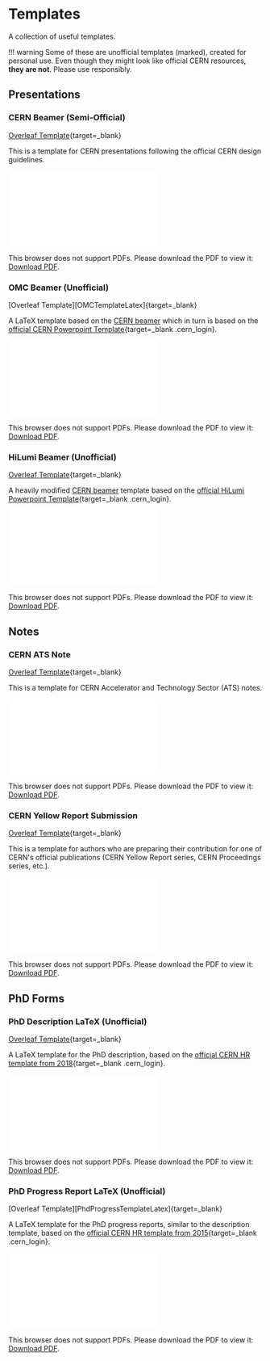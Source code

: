 # Templates

A collection of useful templates.

!!! warning
    Some of these are unofficial templates (marked), created for personal use.
    Even though they might look like official CERN resources, **they are not**.
    Please use responsibly.

## Presentations

### CERN Beamer (Semi-Official)

[Overleaf Template][CernBeamerTemplate]{target=_blank}

This is a template for CERN presentations following the official CERN design guidelines.

<object data="../../../assets/template_examples/cern-presentation-title.pdf" type="application/pdf" width=100% height=500px>
    <embed src="../../../assets/template_examples/cern-presentation-title.pdf">
        <p>This browser does not support PDFs. Please download the PDF to view it: <a href="../../../assets/template_examples/cern-presentation-title.pdf">Download PDF</a>.</p>
    </embed>
</object>


### OMC Beamer (Unofficial)

[Overleaf Template][OMCTemplateLatex]{target=_blank}

A LaTeX template based on the [CERN beamer](#cern-beamer-semi-official) which in turn is based on the [official CERN Powerpoint Template][CernDesignDownloads]{target=_blank .cern_login}.

<object data="../../../assets/template_examples/pres_OMCExample.pdf" type="application/pdf" width=100% height=500px>
    <embed src="../../../assets/template_examples/pres_OMCExample.pdf">
        <p>This browser does not support PDFs. Please download the PDF to view it: <a href="../../../assets/template_examples/pres_OMCExample.pdf">Download PDF</a>.</p>
    </embed>
</object>

### HiLumi Beamer (Unofficial)

[Overleaf Template][HiLumiTemplateLatex]{target=_blank}

A heavily modified [CERN beamer](#cern-beamer-semi-official) template based on the [official HiLumi Powerpoint Template][HiLumiTemplates]{target=_blank .cern_login}.

<object data="../../../assets/template_examples/pres_HiLumiExample.pdf" type="application/pdf" width=100% height=500px>
    <embed src="../../../assets/template_examples/pres_HiLumiExample.pdf">
        <p>This browser does not support PDFs. Please download the PDF to view it: <a href="../../../assets/template_examples/pres_HiLumiExample.pdf">Download PDF</a>.</p>
    </embed>
</object>

## Notes

### CERN ATS Note

[Overleaf Template][CernATSNoteTemplate]{target=_blank}

This is a template for CERN Accelerator and Technology Sector (ATS) notes.

<object data="../../../assets/template_examples/cern-ats-note.pdf" type="application/pdf" width=100% height=500px>
    <embed src="../../../assets/template_examples/cern-ats-note.pdf">
        <p>This browser does not support PDFs. Please download the PDF to view it: <a href="../../../assets/template_examples/cern-ats-note.pdf">Download PDF</a>.</p>
    </embed>
</object>

### CERN Yellow Report Submission

[Overleaf Template][CernReportTemplate]{target=_blank}

This is a template for authors who are preparing their contribution for one of CERN's official publications (CERN Yellow Report series, CERN Proceedings series, etc.). 

<object data="../../../assets/template_examples/cern-yellow-report-template.pdf" type="application/pdf" width=100% height=500px>
    <embed src="../../../assets/template_examples/cern-yellow-report-template.pdf">
        <p>This browser does not support PDFs. Please download the PDF to view it: <a href="../../../assets/template_examples/cern-yellow-report-template.pdf">Download PDF</a>.</p>
    </embed>
</object>

## PhD Forms


### PhD Description LaTeX (Unofficial)

[Overleaf Template][PhdDescriptionTemplateLatex]{target=_blank}

A LaTeX template for the PhD description, based on the [official CERN HR template from 2018][PhdDescriptionTemplateCERN2018]{target=_blank .cern_login}.

<object data="../../../assets/template_examples/note_template_phd_abstract.pdf" type="application/pdf" width=100% height=500px>
    <embed src="../../../assets/template_examples/note_template_phd_abstract.pdf">
        <p>This browser does not support PDFs. Please download the PDF to view it: <a href="../../../assets/template_examples/note_template_phd_abstract.pdf">Download PDF</a>.</p>
    </embed>
</object>


### PhD Progress Report LaTeX (Unofficial)

[Overleaf Template][PhdProgressTemplateLatex]{target=_blank}

A LaTeX template for the PhD progress reports, similar to the description template, based on the [official CERN HR template from 2015][PhdProgressTemplateCERN2015]{target=_blank .cern_login}.

<object data="../../../assets/template_examples/note_phd_report_XXmonth.pdf" type="application/pdf" width=100% height=500px>
    <embed src="../../../assets/template_examples/note_phd_report_XXmonth.pdf">
        <p>This browser does not support PDFs. Please download the PDF to view it: <a href="../../../assets/template_examples/note_phd_report_XXmonth.pdf">Download PDF</a>.</p>
    </embed>
</object>



[CernATSNoteTemplate]: https://www.overleaf.com/latex/templates/cern-ats-note/yzjmgkrvtsqg
[CernReportTemplate]: https://www.overleaf.com/latex/templates/cern-yellow-report-template/kwztmyrgqbbk
[CernBeamerTemplate]: https://www.overleaf.com/latex/templates/cern-presentation-title/mgnwzmtgtvkw 
[CernDesignDownloads]: https://design-guidelines.web.cern.ch/downloads 

[HiLumiTemplates]: https://espace.cern.ch/HiLumi/HLLHC%20Templates/Forms/AllItems.aspx
[PhdDescriptionTemplateCERN2018]: https://admin-eguide.web.cern.ch/en/content/thesis-description-template
[PhdProgressTemplateCERN2015]: https://cds.cern.ch/record/1704442/files/DOCT_progress_report_template.doc

[HiLumiTemplateLatex]: 
[OMCTemplateLatex]: 
[PhdDescriptionTemplateLatex]: 
[PhdProgressTemplateLatex]: 
